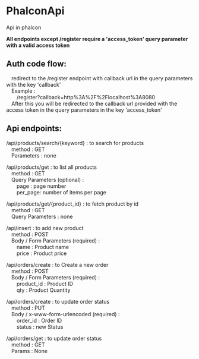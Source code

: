 # PhalconApi
Api in phalcon

**All endpoints except /register require a 'access_token' query parameter with a valid access token**

## Auth code flow:  
  &ensp;&ensp;redirect to the /register endpoint with callback url in the query parameters with the key 'callback'  
  &ensp;&ensp;Example :  
  &ensp;&ensp;&ensp;&ensp;/register?callback=http%3A%2F%2Flocalhost%3A8080  
  &ensp;&ensp;After this you will be redirected to the callback url provided with the access token in the query parameters in the key 'access_token'

## Api endpoints:
/api/products/search/{keyword} : to search for products  
&ensp;&ensp;method : GET  
&ensp;&ensp;Parameters : none  
  
/api/products/get : to list all products  
&ensp;&ensp;method : GET  
&ensp;&ensp;Query Parameters (optional) :  
&ensp;&ensp;&ensp;&ensp;page : page number  
&ensp;&ensp;&ensp;&ensp;per_page: number of items per page  
  
/api/products/get/{product_id} : to fetch product by id  
&ensp;&ensp;method : GET  
&ensp;&ensp;Query Parameters : none  
  
/api/insert : to add new product   
  &ensp;&ensp;method : POST  
  &ensp;&ensp;Body / Form Parameters (required) :  
  &ensp;&ensp;&ensp;&ensp;name : Product name  
  &ensp;&ensp;&ensp;&ensp;price : Product price  
  
/api/orders/create : to Create a new order   
  &ensp;&ensp;method : POST  
  &ensp;&ensp;Body / Form Parameters (required) :  
  &ensp;&ensp;&ensp;&ensp;product_id : Product ID  
  &ensp;&ensp;&ensp;&ensp;qty : Product Quantity  
  
/api/orders/create : to update order status   
  &ensp;&ensp;method : PUT  
  &ensp;&ensp;Body / x-www-form-urlencoded (required) :  
  &ensp;&ensp;&ensp;&ensp;order_id : Order ID  
  &ensp;&ensp;&ensp;&ensp;status : new Status  
  
/api/orders/get : to update order status   
  &ensp;&ensp;method : GET  
  &ensp;&ensp;Params : None    


